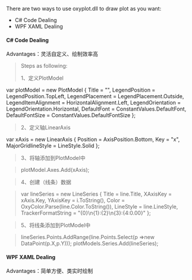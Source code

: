 There are two ways to use oxyplot.dll to draw plot as you want:

- C# Code Dealing 
- WPF XAML Dealing

#### C# Code Dealing

Advantages：灵活自定义、绘制效率高
>Steps as following:
>
>1、定义PlotModel
>
var plotModel = new PlotModel
{
Title = "",
LegendPosition = LegendPosition.TopLeft,
LegendPlacement = LegendPlacement.Outside,
LegendItemAlignment = HorizontalAlignment.Left,
LegendOrientation = LegendOrientation.Horizontal,
DefaultFont = ConstantValues.DefaultFont,
DefaultFontSize = ConstantValues.DefaultFontSize
};

>2、定义轴LinearAxis
>
var xAxis = new LinearAxis
{
Position = AxisPosition.Bottom,
Key = "x",
MajorGridlineStyle = LineStyle.Solid
};

>3、将轴添加到PlotModel中

>plotModel.Axes.Add(xAxis);

>4、创建（线条）数据

>var  lineSeries = new LineSeries
{
Title = line.Title,
XAxisKey = xAxis.Key,
YAxisKey = i.ToString(),
Color = OxyColor.Parse(line.Color.ToString()),
LineStyle = line.LineStyle,
TrackerFormatString = "{0}\n{1}:{2}\n{3}:{4:0.00}"
};

>5、将线条添加到PlotModel中

>lineSeries.Points.AddRange(line.Points.Select(p =>new DataPoint(p.X,p.Y)));
plotModels.Series.Add(lineSeries);

#### WPF XAML Dealing
Advantages：简单方便、类实时绘制
